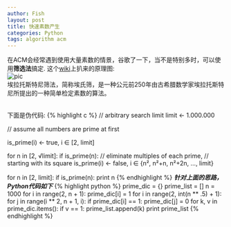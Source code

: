 ```yaml
---
author: Fish
layout: post
title: 快速素数产生
categories: Python
tags: algorithm acm
---
```

在ACM会经常遇到使用大量素数的情景，谷歌了一下，当不是特别多时，可以使用**筛选法**搞定.
这个[wiki](http://zh.wikipedia.org/wiki/%E5%9F%83%E6%8B%89%E6%89%98%E6%96%AF%E7%89%B9%E5%B0%BC%E7%AD%9B%E6%B3%95)上扒来的原理图:<br>
![pic](http://upload.wikimedia.org/wikipedia/commons/b/b9/Sieve_of_Eratosthenes_animation.gif)
<br>
   埃拉托斯特尼筛法，简称埃氏筛，是一种公元前250年由古希腊数学家埃拉托斯特尼所提出的一种简单检定素数的算法。
<!--more-->
<br>
      下面是伪代码:
{% highlight c %}
// arbitrary search limit
limit ← 1.000.000             
 
// assume all numbers are prime at first                                   
 
is_prime(i) ← true, i ∈ [2, limit]
 
for n in [2, √limit]:
    if is_prime(n):
        // eliminate multiples of each prime,
        // starting with its square
        is_prime(i) ← false, i ∈ {n², n²+n, n²+2n, ..., limit}
 
for n in [2, limit]:
    if is_prime(n): print n
{% endhighlight %}
***针对上面的思路，Python代码如下***
{% highlight python %}
prime_dic = {}
prime_list = []
n = 1000
for i in range(2, n + 1):
	prime_dic[i] = 1
for i in range(2, int(n ** .5) + 1):
	for j in range(i ** 2, n + 1, i):
		if prime_dic[i] == 1:
			prime_dic[j] = 0
for k, v in prime_dic.items():
	if v == 1:
		prime_list.append(k)
print prime_list
{% endhighlight %}
